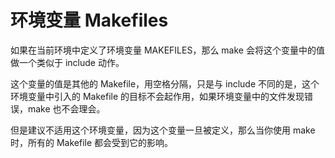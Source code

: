 # 环境变量 Makefiles

如果在当前环境中定义了环境变量 MAKEFILES，那么 make 会将这个变量中的值做一个类似于 include 动作。

这个变量的值是其他的 Makefile，用空格分隔，只是与 include 不同的是，这个环境变量中引入的 Makefile 的目标不会起作用，如果环境变量中的文件发现错误，make 也不会理会。

但是建议不适用这个环境变量，因为这个变量一旦被定义，那么当你使用 make 时，所有的 Makefile 都会受到它的影响。